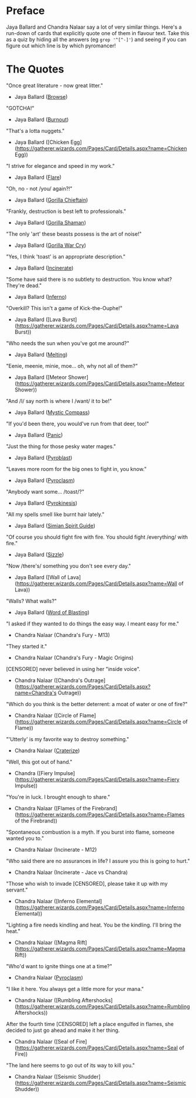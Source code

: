 Preface
=======

Jaya Ballard and Chandra Nalaar say a lot of very similar things. Here's a run-down
of cards that explicitly quote one of them in flavour text. Take this as a quiz by
hiding all the answers (eg `grep '^[^-]'`) and seeing if you can figure out which
line is by which pyromancer!

The Quotes
==========

"Once great literature - now great litter."
- Jaya Ballard ([Browse](https://gatherer.wizards.com/Pages/Card/Details.aspx?name=Browse))

"GOTCHA!"
- Jaya Ballard ([Burnout](https://gatherer.wizards.com/Pages/Card/Details.aspx?name=Burnout))

"That's a lotta nuggets."
- Jaya Ballard ([Chicken Egg](https://gatherer.wizards.com/Pages/Card/Details.aspx?name=Chicken Egg))

"I strive for elegance and speed in my work."
- Jaya Ballard ([Flare](https://gatherer.wizards.com/Pages/Card/Details.aspx?multiverseid=2621))

"Oh, no - not /you/ again?!"
- Jaya Ballard ([Gorilla Chieftain](https://gatherer.wizards.com/Pages/Card/Details.aspx?multiverseid=3143))

"Frankly, destruction is best left to professionals."
- Jaya Ballard ([Gorilla Shaman](https://gatherer.wizards.com/Pages/Card/Details.aspx?multiverseid=3171))

"The only 'art' these beasts possess is the art of noise!"
- Jaya Ballard ([Gorilla War Cry](https://gatherer.wizards.com/Pages/Card/Details.aspx?multiverseid=3173))

"Yes, I think 'toast' is an appropriate description."
- Jaya Ballard ([Incinerate](https://gatherer.wizards.com/Pages/Card/Details.aspx?multiverseid=2630))

"Some have said there is no subtlety to destruction. You know what? They're dead."
- Jaya Ballard ([Inferno](https://gatherer.wizards.com/Pages/Card/Details.aspx?name=Inferno))

"Overkill? This isn't a game of Kick-the-Ouphe!"
- Jaya Ballard ([Lava Burst](https://gatherer.wizards.com/Pages/Card/Details.aspx?name=Lava Burst))

"Who needs the sun when you've got me around?"
- Jaya Ballard ([Melting](https://gatherer.wizards.com/Pages/Card/Details.aspx?name=Melting))

"Eenie, meenie, minie, moe... oh, why not all of them?"
- Jaya Ballard ([Meteor Shower](https://gatherer.wizards.com/Pages/Card/Details.aspx?name=Meteor Shower))

"And /I/ say north is where I /want/ it to be!"
- Jaya Ballard ([Mystic Compass](https://gatherer.wizards.com/Pages/Card/Details.aspx?multiverseid=3050))

"If you'd been there, you would've run from that deer, too!"
- Jaya Ballard ([Panic](https://gatherer.wizards.com/Pages/Card/Details.aspx?name=Panic))

"Just the thing for those pesky water mages."
- Jaya Ballard ([Pyroblast](https://gatherer.wizards.com/Pages/Card/Details.aspx?multiverseid=2649))

"Leaves more room for the big ones to fight in, you know."
- Jaya Ballard ([Pyroclasm](https://gatherer.wizards.com/Pages/Card/Details.aspx?multiverseid=2650))

"Anybody want some... /toast/?"
- Jaya Ballard ([Pyrokinesis](https://gatherer.wizards.com/Pages/Card/Details.aspx?multiverseid=3180))

"All my spells smell like burnt hair lately."
- Jaya Ballard ([Simian Spirit Guide](https://gatherer.wizards.com/Pages/Card/Details.aspx?multiverseid=124474))

"Of course you should fight fire with fire. You should fight /everything/ with fire."
- Jaya Ballard ([Sizzle](https://gatherer.wizards.com/Pages/Card/Details.aspx?name=Sizzle))

"Now /there's/ something you don't see every day."
- Jaya Ballard ([Wall of Lava](https://gatherer.wizards.com/Pages/Card/Details.aspx?name=Wall of Lava))

"Walls? What walls?"
- Jaya Ballard ([Word of Blasting](https://gatherer.wizards.com/Pages/Card/Details.aspx?multiverseid=2660))

"I asked if they wanted to do things the easy way. I meant easy for me."
- Chandra Nalaar (Chandra's Fury - M13)

"They started it."
- Chandra Nalaar (Chandra's Fury - Magic Origins)

[CENSORED] never believed in using her "inside voice".
- Chandra Nalaar ([Chandra's Outrage](https://gatherer.wizards.com/Pages/Card/Details.aspx?name=Chandra's Outrage))

"Which do you think is the better deterrent: a moat of water or one of fire?"
- Chandra Nalaar ([Circle of Flame](https://gatherer.wizards.com/Pages/Card/Details.aspx?name=Circle of Flame))

"'Utterly' is my favorite way to destroy something."
- Chandra Nalaar ([Craterize](https://gatherer.wizards.com/Pages/Card/Details.aspx?name=Craterize))

"Well, this got out of hand."
- Chandra ([Fiery Impulse](https://gatherer.wizards.com/Pages/Card/Details.aspx?name=Fiery Impulse))

"You're in luck. I brought enough to share."
- Chandra Nalaar ([Flames of the Firebrand](https://gatherer.wizards.com/Pages/Card/Details.aspx?name=Flames of the Firebrand))

"Spontaneous combustion is a myth. If you burst into flame, someone wanted you to."
- Chandra Nalaar (Incinerate - M12)

"Who said there are no assurances in life? I assure you this is going to hurt."
- Chandra Nalaar (Incinerate - Jace vs Chandra)

"Those who wish to invade [CENSORED], please take it up with my servant."
- Chandra Nalaar ([Inferno Elemental](https://gatherer.wizards.com/Pages/Card/Details.aspx?name=Inferno Elemental))

"Lighting a fire needs kindling and heat. You be the kindling. I'll bring the heat."
- Chandra Nalaar ([Magma Rift](https://gatherer.wizards.com/Pages/Card/Details.aspx?name=Magma Rift))

"Who'd want to ignite things one at a time?"
- Chandra Nalaar ([Pyroclasm](https://gatherer.wizards.com/Pages/Card/Details.aspx?name=Pyroclasm))

"I like it here. You always get a little more for your mana."
- Chandra Nalaar ([Rumbling Aftershocks](https://gatherer.wizards.com/Pages/Card/Details.aspx?name=Rumbling Aftershocks))

After the fourth time [CENSORED] left a place engulfed in flames, she decided to just go ahead and make it her thing.
- Chandra Nalaar ([Seal of Fire](https://gatherer.wizards.com/Pages/Card/Details.aspx?name=Seal of Fire))

"The land here seems to go out of its way to kill you."
- Chandra Nalaar ([Seismic Shudder](https://gatherer.wizards.com/Pages/Card/Details.aspx?name=Seismic Shudder))
